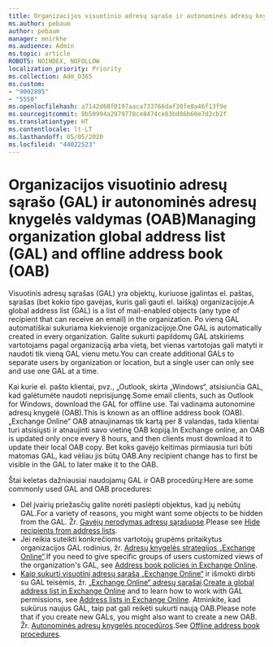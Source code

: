 ```yaml
---
title: Organizacijos visuotinio adresų sąrašo ir autonominės adresų knygelės valdymas
ms.author: pebaum
author: pebaum
manager: mnirkhe
ms.audience: Admin
ms.topic: article
ROBOTS: NOINDEX, NOFOLLOW
localization_priority: Priority
ms.collection: Adm_O365
ms.custom:
- "9002895"
- "5550"
ms.openlocfilehash: a7142d68f0197aaca733766daf30fe8a46f13f9e
ms.sourcegitcommit: 8b50994a2979778ce8474ce83bd86b60e7d2cb2f
ms.translationtype: HT
ms.contentlocale: lt-LT
ms.lasthandoff: 05/05/2020
ms.locfileid: "44022523"
---
```

# <a name="managing-organization-global-address-list-gal-and-offline-address-book-oab"></a><span data-ttu-id="4457a-102">Organizacijos visuotinio adresų sąrašo (GAL) ir autonominės adresų knygelės valdymas (OAB)</span><span class="sxs-lookup"><span data-stu-id="4457a-102">Managing organization global address list (GAL) and offline address book (OAB)</span></span>

<span data-ttu-id="4457a-103">Visuotinis adresų sąrašas (GAL) yra objektų, kuriuose įgalintas el. paštas, sąrašas (bet kokio tipo gavėjas, kuris gali gauti el. laišką) organizacijoje.</span><span class="sxs-lookup"><span data-stu-id="4457a-103">A global address list (GAL) is a list of mail-enabled objects (any type of recipient that can receive an email) in the organization.</span></span> <span data-ttu-id="4457a-104">Po vieną GAL automatiškai sukuriama kiekvienoje organizacijoje.</span><span class="sxs-lookup"><span data-stu-id="4457a-104">One GAL is automatically created in every organization.</span></span> <span data-ttu-id="4457a-105">Galite sukurti papildomų GAL atskiriems vartotojams pagal organizaciją arba vietą, bet vienas vartotojas gali matyti ir naudoti tik vieną GAL vienu metu.</span><span class="sxs-lookup"><span data-stu-id="4457a-105">You can create additional GALs to separate users by organization or location, but a single user can only see and use one GAL at a time.</span></span>

<span data-ttu-id="4457a-106">Kai kurie el. pašto klientai, pvz., „Outlook, skirta „Windows“, atsisiunčia GAL, kad galėtumėte naudoti neprisijungę.</span><span class="sxs-lookup"><span data-stu-id="4457a-106">Some email clients, such as Outlook for Windows, download the GAL for offline use.</span></span> <span data-ttu-id="4457a-107">Tai vadinama autonomine adresų knygelė (OAB).</span><span class="sxs-lookup"><span data-stu-id="4457a-107">This is known as an offline address book (OAB).</span></span> <span data-ttu-id="4457a-108">„Exchange Online“ OAB atnaujinamas tik kartą per 8 valandas, tada klientai turi atsisiųsti ir atnaujinti savo vietinę OAB kopiją.</span><span class="sxs-lookup"><span data-stu-id="4457a-108">In Exchange online, an OAB is updated only once every 8 hours, and then clients must download it to update their local OAB copy.</span></span> <span data-ttu-id="4457a-109">Bet koks gavėjo keitimas pirmiausia turi būti matomas GAL, kad vėliau jis būtų OAB.</span><span class="sxs-lookup"><span data-stu-id="4457a-109">Any recipient change has to first be visible in the GAL to later make it to the OAB.</span></span>

<span data-ttu-id="4457a-110">Štai keletas dažniausiai naudojamų GAL ir OAB procedūrų:</span><span class="sxs-lookup"><span data-stu-id="4457a-110">Here are some commonly used GAL and OAB procedures:</span></span>

- <span data-ttu-id="4457a-111">Dėl įvairių priežasčių galite norėti paslėpti objektus, kad jų nebūtų GAL.</span><span class="sxs-lookup"><span data-stu-id="4457a-111">For a variety of reasons, you might want some objects to be hidden from the GAL.</span></span> <span data-ttu-id="4457a-112">Žr. [Gavėjų nerodymas adresų sąrašuose](https://docs.microsoft.com/exchange/address-books/address-lists/manage-address-lists#hide-recipients-from-address-lists).</span><span class="sxs-lookup"><span data-stu-id="4457a-112">Please see [Hide recipients from address lists](https://docs.microsoft.com/exchange/address-books/address-lists/manage-address-lists#hide-recipients-from-address-lists).</span></span>
- <span data-ttu-id="4457a-113">Jei reikia suteikti konkrečioms vartotojų grupėms pritaikytus organizacijos GAL rodinius, ​​žr. [Adresų knygelės strategijos „Exchange Online“](https://docs.microsoft.com/exchange/address-books/address-book-policies/address-book-policies).</span><span class="sxs-lookup"><span data-stu-id="4457a-113">If you need to give specific groups of users customized views of the organization's GAL, see [Address book policies in Exchange Online](https://docs.microsoft.com/exchange/address-books/address-book-policies/address-book-policies).</span></span>
- <span data-ttu-id="4457a-114">[Kaip sukurti visuotinį adresų sąrašą „Exchange Online“](https://docs.microsoft.com/exchange/address-books/address-lists/create-global-address-list) ir išmokti dirbti su GAL teisėmis, žr. [„Exchange Online“ adresų sąrašai](https://docs.microsoft.com/exchange/address-books/address-lists/address-lists).</span><span class="sxs-lookup"><span data-stu-id="4457a-114">[Create a global address list in Exchange Online](https://docs.microsoft.com/exchange/address-books/address-lists/create-global-address-list) and to learn how to work with GAL permissions, see [Address lists in Exchange Online](https://docs.microsoft.com/exchange/address-books/address-lists/address-lists).</span></span> <span data-ttu-id="4457a-115">Atminkite, kad sukūrus naujus GAL, taip pat gali reikėti sukurti naują OAB.</span><span class="sxs-lookup"><span data-stu-id="4457a-115">Please note that if you create new GALs, you might also want to create a new OAB.</span></span> <span data-ttu-id="4457a-116">Žr. [Autonominės adresų knygelės procedūros](https://docs.microsoft.com/exchange/address-books/offline-address-books/offline-address-book-procedures).</span><span class="sxs-lookup"><span data-stu-id="4457a-116">See [Offline address book procedures](https://docs.microsoft.com/exchange/address-books/offline-address-books/offline-address-book-procedures).</span></span>
